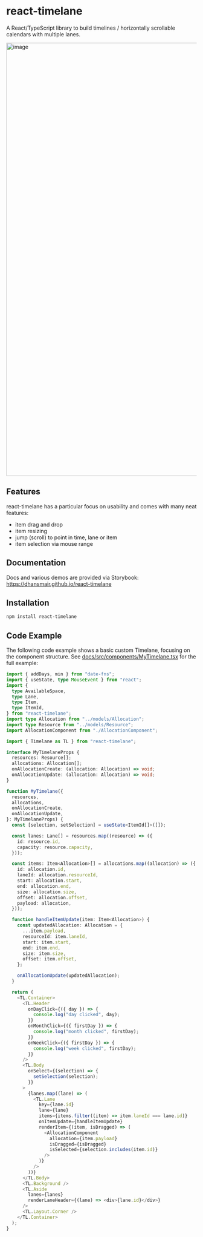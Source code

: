 # react-timelane

A React/TypeScript library to build timelines / horizontally scrollable calendars with multiple lanes.

<img width="1145" alt="image" src="https://github.com/user-attachments/assets/a051f665-37ac-4292-9b85-7e1baa1bb84f" />

## Features

react-timelane has a particular focus on usability and comes with many neat features:

- item drag and drop
- item resizing
- jump (scroll) to point in time, lane or item
- item selection via mouse range

## Documentation

Docs and various demos are provided via Storybook: https://dhansmair.github.io/react-timelane

## Installation

```bash
npm install react-timelane
```

## Code Example

The following code example shows a basic custom Timelane, focusing on the component structure. See [docs/src/components/MyTimelane.tsx](https://github.com/dhansmair/react-timelane/blob/main/docs/src/components/MyTimelane.tsx) for the full example:

```typescript
import { addDays, min } from "date-fns";
import { useState, type MouseEvent } from "react";
import {
  type AvailableSpace,
  type Lane,
  type Item,
  type ItemId,
} from "react-timelane";
import type Allocation from "../models/Allocation";
import type Resource from "../models/Resource";
import AllocationComponent from "./AllocationComponent";

import { Timelane as TL } from "react-timelane";

interface MyTimelaneProps {
  resources: Resource[];
  allocations: Allocation[];
  onAllocationCreate: (allocation: Allocation) => void;
  onAllocationUpdate: (allocation: Allocation) => void;
}

function MyTimelane({
  resources,
  allocations,
  onAllocationCreate,
  onAllocationUpdate,
}: MyTimelaneProps) {
  const [selection, setSelection] = useState<ItemId[]>([]);

  const lanes: Lane[] = resources.map((resource) => ({
    id: resource.id,
    capacity: resource.capacity,
  }));

  const items: Item<Allocation>[] = allocations.map((allocation) => ({
    id: allocation.id,
    laneId: allocation.resourceId,
    start: allocation.start,
    end: allocation.end,
    size: allocation.size,
    offset: allocation.offset,
    payload: allocation,
  }));

  function handleItemUpdate(item: Item<Allocation>) {
    const updatedAllocation: Allocation = {
      ...item.payload,
      resourceId: item.laneId,
      start: item.start,
      end: item.end,
      size: item.size,
      offset: item.offset,
    };

    onAllocationUpdate(updatedAllocation);
  }

  return (
    <TL.Container>
      <TL.Header
        onDayClick={({ day }) => {
          console.log("day clicked", day);
        }}
        onMonthClick={({ firstDay }) => {
          console.log("month clicked", firstDay);
        }}
        onWeekClick={({ firstDay }) => {
          console.log("week clicked", firstDay);
        }}
      />
      <TL.Body
        onSelect={(selection) => {
          setSelection(selection);
        }}
      >
        {lanes.map((lane) => (
          <TL.Lane
            key={lane.id}
            lane={lane}
            items={items.filter((item) => item.laneId === lane.id)}
            onItemUpdate={handleItemUpdate}
            renderItem={(item, isDragged) => (
              <AllocationComponent
                allocation={item.payload}
                isDragged={isDragged}
                isSelected={selection.includes(item.id)}
              />
            )}
          />
        ))}
      </TL.Body>
      <TL.Background />
      <TL.Aside
        lanes={lanes}
        renderLaneHeader={(lane) => <div>{lane.id}</div>}
      />
      <TL.Layout.Corner />
    </TL.Container>
  );
}
```
